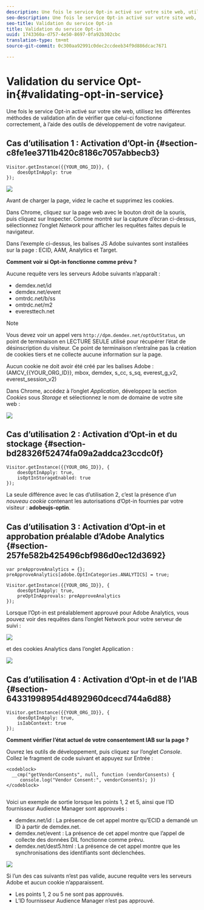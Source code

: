 ```yaml
---
description: Une fois le service Opt-in activé sur votre site web, utilisez les différentes méthodes de validation afin de vérifier que celui-ci fonctionne correctement, à l’aide des outils de développement de votre navigateur.
seo-description: Une fois le service Opt-in activé sur votre site web, utilisez les différentes méthodes de validation afin de vérifier que celui-ci fonctionne correctement, à l’aide des outils de développement de votre navigateur.
seo-title: Validation du service Opt-in
title: Validation du service Opt-in
uuid: 1743360a-d757-4e50-8697-0fa92b302cbc
translation-type: tm+mt
source-git-commit: 0c300aa92991c0dec2ccdeeb34f9d886dcac7671

---
```



# Validation du service Opt-in{#validating-opt-in-service}

Une fois le service Opt-in activé sur votre site web, utilisez les différentes méthodes de validation afin de vérifier que celui-ci fonctionne correctement, à l’aide des outils de développement de votre navigateur.

## Cas d’utilisation 1 : Activation d’Opt-in {#section-c8fe1ee3711b420c8186c7057abbecb3}

```
Visitor.getInstance({{YOUR_ORG_ID}}, { 
    doesOptInApply: true 
});
```

![](assets/use_case_1_1.png)

Avant de charger la page, videz le cache et supprimez les cookies.

Dans Chrome, cliquez sur la page web avec le bouton droit de la souris, puis cliquez sur Inspecter. Comme montré sur la capture d’écran ci-dessus, sélectionnez l’onglet *Network* pour afficher les requêtes faites depuis le navigateur.

Dans l’exemple ci-dessus, les balises JS Adobe suivantes sont installées sur la page : ECID, AAM, Analytics et Target.

**Comment voir si Opt-in fonctionne comme prévu ?**

Aucune requête vers les serveurs Adobe suivants n’apparaît :

* demdex.net/id
* demdex.net/event
* omtrdc.net/b/ss
* omtrdc.net/m2
* everesttech.net

>[!NOTE]
>
>Vous devez voir un appel vers `http://dpm.demdex.net/optOutStatus`, un point de terminaison en LECTURE SEULE utilisé pour récupérer l’état de désinscription du visiteur. Ce point de terminaison n’entraîne pas la création de cookies tiers et ne collecte aucune information sur la page.

Aucun cookie ne doit avoir été créé par les balises Adobe : (AMCV_{{YOUR_ORG_ID}}, mbox, demdex, s_cc, s_sq, everest_g_v2, everest_session_v2)

Dans Chrome, accédez à l’onglet *Application*, développez la section *Cookies* sous *Storage* et sélectionnez le nom de domaine de votre site web :

![](assets/use_case_1_2.png)

## Cas d’utilisation 2 : Activation d’Opt-in et du stockage  {#section-bd28326f52474fa09a2addca23ccdc0f}

```
Visitor.getInstance({{YOUR_ORG_ID}}, { 
    doesOptInApply: true, 
    isOptInStorageEnabled: true 
});
```

La seule différence avec le cas d’utilisation 2, c’est la présence d’*un nouveau cookie* contenant les autorisations d’Opt-in fournies par votre visiteur : **adobeujs-optin**.

## Cas d’utilisation 3 : Activation d’Opt-in et approbation préalable d’Adobe Analytics  {#section-257fe582b425496cbf986d0ec12d3692}

```
var preApproveAnalytics = {}; 
preApproveAnalytics[adobe.OptInCategories.ANALYTICS] = true;

Visitor.getInstance({{YOUR_ORG_ID}}, { 
    doesOptInApply: true, 
    preOptInApprovals: preApproveAnalytics 
});
```

Lorsque l’Opt-in est préalablement approuvé pour Adobe Analytics, vous pouvez voir des requêtes dans l’onglet Network pour votre serveur de suivi :

![](assets/use_case_3_1.png)

et des cookies Analytics dans l’onglet Application :

![](assets/use_case_3_2.png)

## Cas d’utilisation 4 : Activation d’Opt-in et de l’IAB  {#section-64331998954d4892960dcecd744a6d88}

```
Visitor.getInstance({{YOUR_ORG_ID}}, { 
    doesOptInApply: true, 
    isIabContext: true 
});
```

**Comment vérifier l’état actuel de votre consentement IAB sur la page ?**

Ouvrez les outils de développement, puis cliquez sur l’onglet *Console*. Collez le fragment de code suivant et appuyez sur Entrée :

```
<codeblock>
  __cmp("getVendorConsents", null, function (vendorConsents) { 
     console.log("Vendor Consent:", vendorConsents); }) 
</codeblock>  
  
```

Voici un exemple de sortie lorsque les points 1, 2 et 5, ainsi que l’ID fournisseur Audience Manager sont approuvés :

* demdex.net/id : La présence de cet appel montre qu’ECID a demandé un ID à partir de demdex.net.
* demdex.net/event : La présence de cet appel montre que l’appel de collecte des données DIL fonctionne comme prévu.
* demdex.net/dest5.html : La présence de cet appel montre que les synchronisations des identifiants sont déclenchées.

![](assets/use_case_4_1.png)

Si l’un des cas suivants n’est pas valide, aucune requête vers les serveurs Adobe et aucun cookie n’apparaissent.

* Les points 1, 2 ou 5 ne sont pas approuvés.
* L’ID fournisseur Audience Manager n’est pas approuvé.
